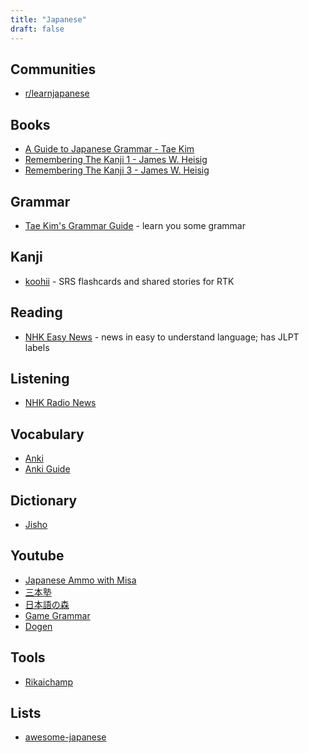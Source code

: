 ```yaml
---
title: "Japanese"
draft: false
---
```


## Communities
- [r/learnjapanese](https://www.reddit.com/r/LearnJapanese/)

## Books
- [A Guide to Japanese Grammar - Tae Kim](http://www.guidetojapanese.org/learn/grammar)
- [Remembering The Kanji 1 - James W. Heisig](https://www.amazon.com/Remembering-Kanji-Complete-Japanese-Characters/dp/0824835921)
- [Remembering The Kanji 3 - James W. Heisig](https://www.amazon.com/Remembering-Kanji-Characters-Upper-Level-Proficiency/dp/0824837029)

## Grammar
- [Tae Kim's Grammar Guide](http://www.guidetojapanese.org/learn/grammar) - learn you some grammar

## Kanji
- [koohii](https://kanji.koohii.com/) - SRS flashcards and shared stories for RTK

## Reading
- [NHK Easy News](https://www3.nhk.or.jp/news/easy/) - news in easy to understand language; has JLPT labels

## Listening
- [NHK Radio News](http://www.nhk.or.jp/podcasts/)

## Vocabulary
- [Anki](https://apps.ankiweb.net/)
- [Anki Guide](https://djtguide.neocities.org/anki.html)

## Dictionary
- [Jisho](https://jisho.org/)

## Youtube
- [Japanese Ammo with Misa](https://www.youtube.com/channel/UCBSyd8tXJoEJKIXfrwkPdbA)
- [三本塾](https://www.youtube.com/channel/UC0ujXryUUwILURRKt9Eh7Nw)
- [日本語の森](https://www.youtube.com/channel/UCVx6RFaEAg46xfAsD2zz16w)
- [Game Grammar](https://www.youtube.com/channel/UC8UqIZlupjIQ3vxcAOEoNug)
- [Dogen](https://www.youtube.com/channel/UCSX0NhNdBA-ZnEFkYFzdw4A)

## Tools
- [Rikaichamp](https://addons.mozilla.org/en-US/firefox/addon/rikaichamp/)

## Lists
- [awesome-japanese](https://github.com/yudataguy/Awesome-Japanese)
